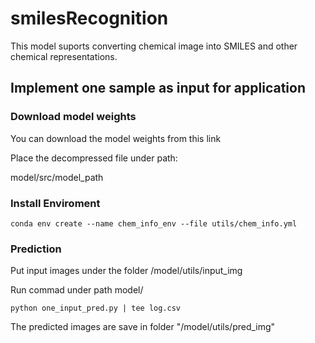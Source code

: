 # smilesRecognition
This model suports converting chemical image into SMILES and other chemical representations.





## Implement one sample as input for application

### Download model weights

You can download the model weights from this link

[Dropbox]: https://www.dropbox.com/s/yh8pjj03066t5vi/model_path.zip?dl=0

Place the decompressed file under path:

model/src/model_path



### Install Enviroment



```
conda env create --name chem_info_env --file utils/chem_info.yml
```



### Prediction

Put input images under the folder /model/utils/input_img

Run commad under path model/

```
python one_input_pred.py | tee log.csv
```



The predicted images are save in folder "/model/utils/pred_img"
